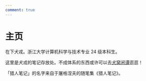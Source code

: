 ```yaml
---
comment: true
---
```


# 主页

在下犬戎。浙江大学计算机科学与技术专业 24 级本科生。

这里是犬戎的笔记存放处。不成体系的东西或许可以去[犬窝闲谭](https://inuebisu.cn)逛逛！

「猎人笔记」的名字来自于屠格涅夫的随笔集《猎人笔记》。
